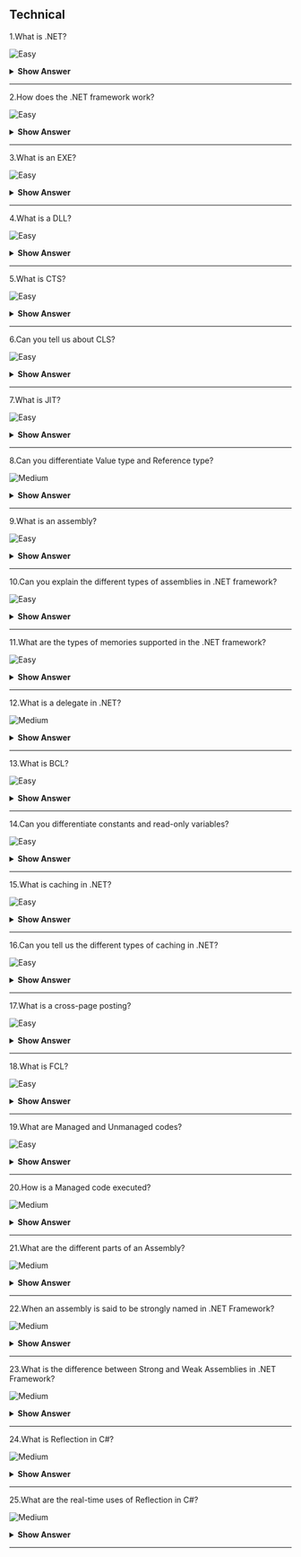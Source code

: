 ## Technical

1.What is .NET?

![Easy](https://github.com/revaturelabs/interviewquestions/blob/dev/InterviewSpecificQuestions/ComplexityTags/simple%20(2).svg)

<details> <summary> <b> Show Answer </b> </summary>

<blockquote> 
    
.NET is a developer platform to build a variety of applications for web, mobile, desktop, and IoT.It supports various languages like C#, F#, Visual Basic, J#, C++, etc.for building the applications.

</blockquote>

</details>

---

2.How does the .NET framework work?

![Easy](https://github.com/revaturelabs/interviewquestions/blob/dev/InterviewSpecificQuestions/ComplexityTags/simple%20(2).svg)

<details> <summary> <b> Show Answer </b> </summary>

<blockquote> 

- .NET framework-based applications are compiled to Common Intermediate Language (CIL).
- Compiled code is stored in the form of an assembly file that has a .dll or .exe file extension.
- When the .NET application runs, Common Language Runtime (CLR) takes the assembly file and converts the CIL into machine code with the help of the Just In Time(JIT) compiler.
- Finally, the converted machine code can execute on the specific architecture of the computer it is running on.

</blockquote>

</details>

---

3.What is an EXE?

![Easy](https://github.com/revaturelabs/interviewquestions/blob/dev/InterviewSpecificQuestions/ComplexityTags/simple%20(2).svg)

<details> <summary> <b> Show Answer </b> </summary>

<blockquote> 

- EXE is an executable file that runs the application for which it is designed.
- An EXE is produced when we build an application.
- That's why the assemblies are loaded directly when we run an EXE.But an EXE cannot be shared with the other applications.

</blockquote>

</details>

---

4.What is a DLL?

![Easy](https://github.com/revaturelabs/interviewquestions/blob/dev/InterviewSpecificQuestions/ComplexityTags/simple%20(2).svg)

<details> <summary> <b> Show Answer </b> </summary>

<blockquote> 

Dynamic Link Library (DLL) is a library that consists of code that needs to be hidden.The code is encapsulated inside this library.An application can consist of many DLLs which can be shared with the other programs and applications.

</blockquote>

</details>

---

5.What is CTS?

![Easy](https://github.com/revaturelabs/interviewquestions/blob/dev/InterviewSpecificQuestions/ComplexityTags/simple%20(2).svg)

<details> <summary> <b> Show Answer </b> </summary>

<blockquote> 

The Common Type System (CTS) standardizes the data types of all programming languages using .NET under the umbrella of .NET to a common data type for easy and smooth communication among these .NET languages.

</blockquote>

</details>

---

6.Can you tell us about CLS?

![Easy](https://github.com/revaturelabs/interviewquestions/blob/dev/InterviewSpecificQuestions/ComplexityTags/simple%20(2).svg)

<details> <summary> <b> Show Answer </b> </summary>

<blockquote> 

CLS stands for Common Language Specification and it is a subset of CTS.It defines a set of rules and restrictions that every language must follow which runs under the .NET framework.Moreover, CLS enables cross-language integration or Interoperability.

</blockquote>

</details>

---

7.What is JIT?

![Easy](https://github.com/revaturelabs/interviewquestions/blob/dev/InterviewSpecificQuestions/ComplexityTags/simple%20(2).svg)

<details> <summary> <b> Show Answer </b> </summary>

<blockquote> 

JIT stands for Just In Time.It is a compiler that converts the intermediate code into the native language during the execution.

</blockquote>

</details>

---

8.Can you differentiate Value type and Reference type?

![Medium](https://github.com/revaturelabs/interviewquestions/blob/dev/InterviewSpecificQuestions/ComplexityTags/Medium%20(2).svg)

<details> <summary> <b> Show Answer </b> </summary>

<blockquote> 

- A value type holds a data value within its own memory space.A reference type holds a pointer to another memory location that holds the data.
- In value type, the value is copied to the new location, so there are two identical copies of the same value in the memory.In reference type, the reference is copied while the actual value remains the same.
- A value type is stored in the stack.A reference type is stored on the heap.

**Examples**: The int, float, double, struct, enum are some examples of value types.The class, array, interface are some examples of reference types.

</blockquote>

</details>

---

9.What is an assembly?

![Easy](https://github.com/revaturelabs/interviewquestions/blob/dev/InterviewSpecificQuestions/ComplexityTags/simple%20(2).svg)

<details> <summary> <b> Show Answer </b> </summary>

<blockquote> 

- Assemblies are the building blocks of .NET Framework applications,  they form the fundamental unit of deployment, version control, reuse, activation scoping, and security permissions.
- An assembly is a collection of types and resources that are built to work together and form a logical unit of functionality.

</blockquote>

</details>

---

10.Can you explain the different types of assemblies in .NET framework?

![Easy](https://github.com/revaturelabs/interviewquestions/blob/dev/InterviewSpecificQuestions/ComplexityTags/simple%20(2).svg)

<details> <summary> <b> Show Answer </b> </summary>

<blockquote> 

**Static Assemblies** can include .NET types (interfaces and classes), as well as required resources for the assembly (bitmaps, JPEG files, resource files, and so on).Static assemblies are stored on disk in PE files.
**Dynamic Assemblies** are one which run directly from memory and are not saved to disk before execution.They can be saved to disk after they have executed.

</blockquote>

</details>

---

11.What are the types of memories supported in the .NET framework?

![Easy](https://github.com/revaturelabs/interviewquestions/blob/dev/InterviewSpecificQuestions/ComplexityTags/simple%20(2).svg)

<details> <summary> <b> Show Answer </b> </summary>

<blockquote>

Two types of memories are present in .NET.They are:
- **Stack**: Stack is a stored-value type that keeps track of each executing thread and its location.It is used for static memory allocation.

- **Heap**: Heap is a stored reference type that keeps track of the more precise objects or data.It is used for dynamic memory allocation.

</blockquote>

</details>

---

12.What is a delegate in .NET?

![Medium](https://github.com/revaturelabs/interviewquestions/blob/dev/InterviewSpecificQuestions/ComplexityTags/Medium%20(2).svg)

<details> <summary> <b> Show Answer </b> </summary>

<blockquote>

- A delegate is a .NET object which defines a method signature and it can pass a function as a parameter.
- Delegate always points to a method that matches its specific signature.Users can encapsulate the reference of a method in a delegate object.
- When we pass the delegate object in a program, it will call the referenced method.To create a custom event in a class, we can make use of delegate.

</blockquote>

</details>

---

13.What is BCL?

![Easy](https://github.com/revaturelabs/interviewquestions/blob/dev/InterviewSpecificQuestions/ComplexityTags/simple%20(2).svg)

<details> <summary> <b> Show Answer </b> </summary>

<blockquote>

BCL stands for Base Class Library.It comprises classes, interface, and value types.It is the foundation for building .NET Framework applications, components, and controls.

</blockquote>

</details>

---

14.Can you differentiate constants and read-only variables?

![Easy](https://github.com/revaturelabs/interviewquestions/blob/dev/InterviewSpecificQuestions/ComplexityTags/simple%20(2).svg)

<details> <summary> <b> Show Answer </b> </summary>

<blockquote>

Constant fields are created using the const keyword and their value remains the same throughout the program.The Read-only fields are created using a read-only keyword and their value can be changed.Const is a compile-time constant while Read-only is a runtime constant. 

</blockquote>

</details>

---

15.What is caching in .NET?

![Easy](https://github.com/revaturelabs/interviewquestions/blob/dev/InterviewSpecificQuestions/ComplexityTags/simple%20(2).svg)

<details> <summary> <b> Show Answer </b> </summary>

<blockquote>

Caching functionality in .NET Framework allows data storage in memory for rapid access.It helps improve performance by making data available, even if the data source is temporarily unavailable, and enhances scalability.

</blockquote>

</details>

---

16.Can you tell us the different types of caching in .NET?

![Easy](https://github.com/revaturelabs/interviewquestions/blob/dev/InterviewSpecificQuestions/ComplexityTags/simple%20(2).svg)

<details> <summary> <b> Show Answer </b> </summary>

<blockquote>

There are 3 types of caches in .NET:

- In-Memory Cache
- Persistent in-process Cache
- Distributed Cache

</blockquote>

</details>

---

17.What is a cross-page posting?

![Easy](https://github.com/revaturelabs/interviewquestions/blob/dev/InterviewSpecificQuestions/ComplexityTags/simple%20(2).svg)

<details> <summary> <b> Show Answer </b> </summary>

<blockquote>

Cross-page posting is used to submit a form to a different page while creating a multi-page form to collect information from the user.You can specify the page you want to post to using the PostBackURL attribute.

</blockquote>

</details>

---

18.What is FCL?

![Easy](https://github.com/revaturelabs/interviewquestions/blob/dev/InterviewSpecificQuestions/ComplexityTags/simple%20(2).svg)

<details> <summary> <b> Show Answer </b> </summary>

<blockquote>

FCL stands for Framework Class Library and is a collection of reusable types, including classes, interfaces, and data types included in the .NET Framework.It is used for developing a wide variety of applications, as it provides access to system functionality.

</blockquote>

</details>

---

19.What are Managed and Unmanaged codes?

![Easy](https://github.com/revaturelabs/interviewquestions/blob/dev/InterviewSpecificQuestions/ComplexityTags/simple%20(2).svg)

<details> <summary> <b> Show Answer </b> </summary>

<blockquote>

Managed code runs inside CLR and installing the .NET Framework is necessary to execute it.Unmanaged code does not depend on CLR for execution and is developed using languages outside the .NET framework.

</blockquote>

</details>

---

20.How is a Managed code executed?

![Medium](https://github.com/revaturelabs/interviewquestions/blob/dev/InterviewSpecificQuestions/ComplexityTags/Medium%20(2).svg)

<details> <summary> <b> Show Answer </b> </summary>

<blockquote>

The steps for executing a managed code are as follows:

- Choose a language compiler depending on the language of the code.
- Convert the code into Intermediate language using its own compiler.
- The IL is then targeted to CLR which converts the code into native code using JIT.
- Execution of Native code.

</blockquote>

</details>

---

21.What are the different parts of an Assembly?

![Medium](https://github.com/revaturelabs/interviewquestions/blob/dev/InterviewSpecificQuestions/ComplexityTags/Medium%20(2).svg)

<details> <summary> <b> Show Answer </b> </summary>

<blockquote>

The different parts of an Assembly are:

i.Manifest: Also known as the assembly metadata, it has information about the version of an assembly.
ii.Type Metadata: Binary information of the program.
iii.MSIL: Microsoft Intermediate Language code.
iv.Resources: List of related files.

</blockquote>

</details>

---

22.When an assembly is said to be strongly named in .NET Framework?

![Medium](https://github.com/revaturelabs/interviewquestions/blob/dev/InterviewSpecificQuestions/ComplexityTags/Medium%20(2).svg)

<details> <summary> <b> Show Answer </b> </summary>

<blockquote>

An assembly is said to be strongly named assembly when it has the following properties

- The assembly name.
- Version number.
- The assembly should have been signed with the private/public key pair.

</blockquote>

</details>

---

23.What is the difference between Strong and Weak Assemblies in .NET Framework?

![Medium](https://github.com/revaturelabs/interviewquestions/blob/dev/InterviewSpecificQuestions/ComplexityTags/Medium%20(2).svg)

<details> <summary> <b> Show Answer </b> </summary>

<blockquote>

- If an assembly is not signed with the private/public key pair then the assembly is said to be a weak named assembly and it is not guaranteed to be unique and may cause the DLL hell problem.
- The Strong named assemblies are guaranteed to be unique and solve the DLL hell problem.Again, we cannot install an assembly into GAC unless the assembly is strongly named.

</blockquote>

</details>

---

24.What is Reflection in C#?

![Medium](https://github.com/revaturelabs/interviewquestions/blob/dev/InterviewSpecificQuestions/ComplexityTags/Medium%20(2).svg)

<details> <summary> <b> Show Answer </b> </summary>

<blockquote>

Reflection is needed when we want to determine or inspect the content of an assembly.Here, content means the metadata of an assembly like what are the methods in that assembly, what are the properties in that assembly, are they public, are they private, etc.

For example, one of the biggest implementations of Reflection is Visual Studio itself.Suppose, in visual studio, we create an object of the String class, and when we press obj.then visual studio intelligence showing all the properties, methods, fields, etc of that object.And this is possible because of Reflection in C#.

</blockquote>

</details>

---

25.What are the real-time uses of Reflection in C#?

![Medium](https://github.com/revaturelabs/interviewquestions/blob/dev/InterviewSpecificQuestions/ComplexityTags/Medium%20(2).svg)

<details> <summary> <b> Show Answer </b> </summary>

<blockquote>

- If we are creating applications like Visual Studio Editors where you want to show internal details 
i.e..Metadata of an object using Intelligence.
- In unit testing sometimes, we need to invoke private methods to test whether the private members are working properly or not.
- Sometimes we would like to dump properties, methods, and assembly references to a file or probably show it on a screen.
- Late binding can also be achieved by using Reflection in C#.We can use reflection to dynamically create an instance of a type, about which we don’t have any information at compile time.So, Reflection enables us to use code that is not available at compile time.
- Consider an example where we have two alternate implementations of an interface.We want to allow the user to pick one or the other using a config file.With reflection, we can simply read the name of the class whose implementation we want to use from the config file and instantiate an instance of that class.This is another example of late binding using reflection.

</blockquote>
  
</details>

---

